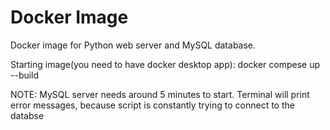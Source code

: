 # Docker Image
 Docker image for Python web server and MySQL database.

Starting image(you need to have docker desktop app):
docker compese up --build

NOTE:
MySQL server needs around 5 minutes to start. Terminal will print error messages, because script is constantly trying to connect to the databse
